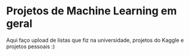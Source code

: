 # Projetos de Machine Learning em geral

Aqui faço upload de listas que fiz na universidade, projetos do Kaggle e projetos pessoais :) 
